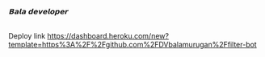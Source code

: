  <h6>𝗕𝗮𝗹𝗮 𝗱𝗲𝘃𝗲𝗹𝗼𝗽𝗲𝗿 </h6>

Deploy link
https://dashboard.heroku.com/new?template=https%3A%2F%2Fgithub.com%2FDVbalamurugan%2Ffilter-bot
